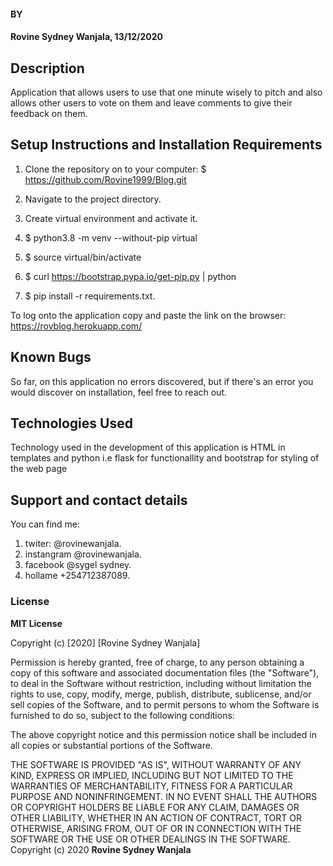 #### BY
#### Rovine Sydney Wanjala, 13/12/2020
## Description
Application that allows users to use that one minute wisely to pitch and also allows other users to vote on them and leave comments to give their feedback on them.
## Setup Instructions and Installation Requirements
1. Clone the repository on to your computer:
$ https://github.com/Rovine1999/Blog.git

2. Navigate to the project directory.

3. Create virtual environment and activate it.

1. $ python3.8 -m venv --without-pip virtual

2. $ source virtual/bin/activate

3. $ curl https://bootstrap.pypa.io/get-pip.py | python

4. $ pip install -r requirements.txt.

To log onto the application copy and paste the link on the browser: https://rovblog.herokuapp.com/

## Known Bugs
So far, on this application no errors discovered, but if there's an error you would discover on installation, feel free to reach out.
## Technologies Used
Technology used in the development of this application is HTML in templates and  python i.e flask for functionallity and bootstrap for styling of the web page
## Support and contact details
You can find me:
1. twiter: @rovinewanjala.
2. instangram @rovinewanjala.
3. facebook @sygel sydney.
4. hollame +254712387089.
### License

**MIT License**

Copyright (c) [2020] [Rovine Sydney Wanjala]

Permission is hereby granted, free of charge, to any person obtaining a copy
of this software and associated documentation files (the "Software"), to deal
in the Software without restriction, including without limitation the rights
to use, copy, modify, merge, publish, distribute, sublicense, and/or sell
copies of the Software, and to permit persons to whom the Software is
furnished to do so, subject to the following conditions:

The above copyright notice and this permission notice shall be included in all
copies or substantial portions of the Software.

THE SOFTWARE IS PROVIDED "AS IS", WITHOUT WARRANTY OF ANY KIND, EXPRESS OR
IMPLIED, INCLUDING BUT NOT LIMITED TO THE WARRANTIES OF MERCHANTABILITY,
FITNESS FOR A PARTICULAR PURPOSE AND NONINFRINGEMENT. IN NO EVENT SHALL THE
AUTHORS OR COPYRIGHT HOLDERS BE LIABLE FOR ANY CLAIM, DAMAGES OR OTHER
LIABILITY, WHETHER IN AN ACTION OF CONTRACT, TORT OR OTHERWISE, ARISING FROM,
OUT OF OR IN CONNECTION WITH THE SOFTWARE OR THE USE OR OTHER DEALINGS IN THE
SOFTWARE.
Copyright (c) 2020 **Rovine Sydney Wanjala**
